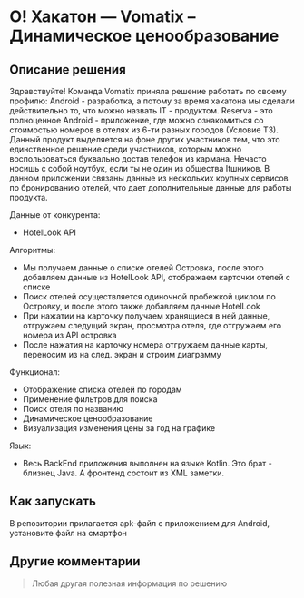 # О! Хакатон — Vomatix – Динамическое ценообразование

## Описание решения

Здравствуйте! Команда Vomatix приняла решение работать по своему профилю: Android - разработка, а потому за время хакатона мы сделали действительно то, что можно назвать IT - продуктом.
Reserva - это полноценное Android - приложение, где можно ознакомиться со стоимостью номеров в отелях из 6-ти разных городов (Условие ТЗ). 
Данный продукт выделяется на фоне других участников тем, что это единственное решение среди участников, которым можно воспользоваться буквально достав телефон из кармана. Нечасто носишь с собой ноутбук, если ты не один из общества Itшников. 
В данном приложении связаны данные из нескольких крупных сервисов по бронированию отелей, что дает дополнительные данные для работы продукта.

Данные от конкурента:
- HotelLook API

Алгоритмы:
- Мы получаем данные о списке отелей Островка, после этого добавляем данные из HotelLook API, отображаем карточки отелей с списке
- Поиск отелей осуществляется одиночной пробежкой циклом по Островку, и после этого также добавляем данные HotelLook
- При нажатии на карточку получаем хранящиеся в ней данные, отгружаем следущий экран, просмотра отеля, где отгружаем его номера из API островка
- После нажатия на карточку номера отгружаем данные карты, переносим из на след. экран и строим диаграмму

Функционал:
- Отображение списка отелей по городам
- Применение фильтров для поиска 
- Поиск отеля по названию
- Динамическое ценообразование
- Визуализация изменения цены за год на графике 

Язык:
- Весь BackEnd приложения выполнен на языке Kotlin. Это брат - близнец Java. А фронтенд состоит из XML заметки.


## Как запускать

В репозитории прилагается apk-файл с приложением для Android, установите файл на смартфон

## Другие комментарии

> Любая другая полезная информация по решению
